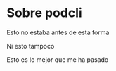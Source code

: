 # Sobre podcli

Esto no estaba antes de esta forma

Ni esto tampoco

Esto es lo mejor que me ha pasado
